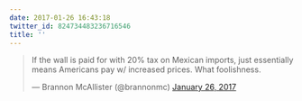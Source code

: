 ```yaml
---
date: 2017-01-26 16:43:18
twitter_id: 824734483236716546
title: ''
---
```


<blockquote class="twitter-tweet"><p lang="en" dir="ltr">If the wall is paid for with 20% tax on Mexican imports, just essentially means Americans pay w/ increased prices. What foolishness.</p>&mdash; Brannon McAllister (@brannonmc) <a href="https://twitter.com/brannonmc/status/824720741111386113?ref_src=twsrc%5Etfw">January 26, 2017</a></blockquote>
<script async src="https://platform.twitter.com/widgets.js" charset="utf-8"></script>
